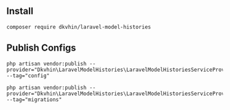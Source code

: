 ## Install

```
composer require dkvhin/laravel-model-histories
```

## Publish Configs

```
php artisan vendor:publish --provider="Dkvhin\LaravelModelHistories\LaravelModelHistoriesServiceProvider" --tag="config"
```

```
php artisan vendor:publish --provider="Dkvhin\LaravelModelHistories\LaravelModelHistoriesServiceProvider" --tag="migrations"
```
